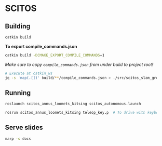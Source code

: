 # SCITOS

## Building
```bash
catkin build
```

**To export compile_commands.json**
```bash
catkin build -DCMAKE_EXPORT_COMPILE_COMMANDS=1
```
_Make sure to copy `compile_commands.json` from under build to project root!_
```bash
# Execute at catkin_ws
jq -s 'map(.[])' build/**/compile_commands.json > ./src/scitos_slam_group_2/compile_commands.json
```

## Running
```bash
roslaunch scitos_annus_loomets_kitsing scitos_autonomous.launch

rosrun scitos_annus_loomets_kitsing teleop_key.p  # To drive with keyboard
```

## Serve slides
```bash
marp -s docs
```
